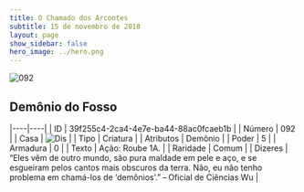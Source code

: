 ```yaml
---
title: O Chamado dos Arcontes
subtitle: 15 de novembro de 2018
layout: page
show_sidebar: false
hero_image: ../hero.png
---
```


![092](https://cdn.keyforgegame.com/media/card_front/pt/341_092_CRW34FMH3JF2_pt.png)

## Demônio do Fosso

|----|----|
| ID | 39f255c4-2ca4-4e7e-ba44-88ac0fcaeb1b |
| Número | 092 |
| Casa | ![Dis](https://archonarcana.com/images/thumb/e/e8/Dis.png/22px-Dis.png "Dis") |
| Tipo | Criatura |
| Atributos | Demônio |
| Poder | 5 |
| Armadura | 0 |
| Texto | Ação: Roube 1A. |
| Raridade | Comum |
| Dizeres | “Eles vêm de outro mundo, são pura  maldade em pele e aço, e se esgueiram pelos cantos mais obscuros da terra. Não, eu não tenho problema em chamá-los de ‘demônios’.”  – Oficial de Ciências Wu |
